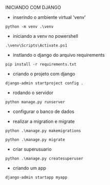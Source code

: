 INICIANDO COM DJANGO

- inserindo o ambiente virtual 'venv'

```
python -m venv .\venv
```

- iniciando a venv no powershell

```
.\venv\Scripts\Activate.ps1
```

- instlando o django do arquivo requirements

```
pip install -r requirements.txt
```

- criando o projeto com django

```
django-admin startproject config .
```

- rodando o servidor

```
python manage.py runserver
```

- configurar o banco de dados

- realizar a migration e migrate

```
python .\manage.py makemigrations
```

```
python .\manage.py migrate
```

- criar superusuario

```
python .\manage.py createsuperuser
```

- criando um app

```
django-admin startapp myapp
```
